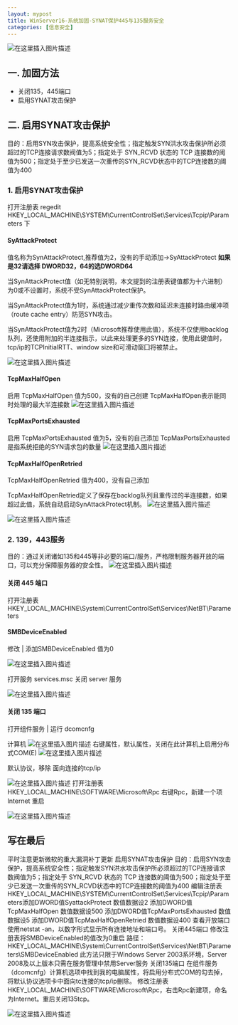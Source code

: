 ```yaml
---
layout: mypost
title: WinServer16-系统加固-SYNAT保护445与135服务安全
categories: [信息安全]
---
```



![在这里插入图片描述](https://img-blog.csdnimg.cn/20201203161540172.png#pic_center)




## 一. 加固方法
- 关闭135，445端口
- 启用SYNAT攻击保护




## 二. 启用SYNAT攻击保护


目的：启用SYN攻击保护，提高系统安全性；指定触发SYN洪水攻击保护所必须超过的TCP连接请求数阀值为5；指定处于 SYN_RCVD 状态的 TCP 连接数的阈值为500；指定处于至少已发送一次重传的SYN_RCVD状态中的TCP连接数的阈值为400


### 1. 启用SYNAT攻击保护

打开注册表 regedit
HKEY_LOCAL_MACHINE\SYSTEM\CurrentControlSet\Services\Tcpip\Parameters 下

#### SyAttackProtect

值名称为SynAttackProtect,推荐值为2，没有的手动添加->SyAttackProtect
**如果是32请选择 DWORD32，64的选DWORD64**

当SynAttackProtect值（如无特别说明，本文提到的注册表键值都为十六进制）为0或不设置时，系统不受SynAttackProtect保护。

当SynAttackProtect值为1时，系统通过减少重传次数和延迟未连接时路由缓冲项（route cache entry）防范SYN攻击。

当SynAttackProtect值为2时（Microsoft推荐使用此值），系统不仅使用backlog队列，还使用附加的半连接指示，以此来处理更多的SYN连接，使用此键值时，tcp/ip的TCPInitialRTT、window size和可滑动窗囗将被禁止。

![在这里插入图片描述](https://img-blog.csdnimg.cn/2020120316240646.png?x-oss-process=image/watermark,type_ZmFuZ3poZW5naGVpdGk,shadow_10,text_aHR0cHM6Ly9ibG9nLmNzZG4ubmV0L3FxXzM4NjI2MDQz,size_16,color_FFFFFF,t_70#pic_center)

#### TcpMaxHalfOpen 
启用 TcpMaxHalfOpen 值为500，没有的自己创建
TcpMaxHalfOpen表示能同时处理的最大半连接数
![在这里插入图片描述](https://img-blog.csdnimg.cn/202012031634462.png?x-oss-process=image/watermark,type_ZmFuZ3poZW5naGVpdGk,shadow_10,text_aHR0cHM6Ly9ibG9nLmNzZG4ubmV0L3FxXzM4NjI2MDQz,size_16,color_FFFFFF,t_70#pic_center)
#### TcpMaxPortsExhausted 
启用 TcpMaxPortsExhausted 值为5，没有的自己添加
TcpMaxPortsExhausted　是指系统拒绝的SYN请求包的数量
![在这里插入图片描述](https://img-blog.csdnimg.cn/20201203163651761.png?x-oss-process=image/watermark,type_ZmFuZ3poZW5naGVpdGk,shadow_10,text_aHR0cHM6Ly9ibG9nLmNzZG4ubmV0L3FxXzM4NjI2MDQz,size_16,color_FFFFFF,t_70#pic_center)

#### TcpMaxHalfOpenRetried 
TcpMaxHalfOpenRetried 值为400，没有自己添加

TcpMaxHalfOpenRetried定义了保存在backlog队列且重传过的半连接数，如果超过此值，系统自动启动SynAttackProtect机制。
![在这里插入图片描述](https://img-blog.csdnimg.cn/20201203163756935.png?x-oss-process=image/watermark,type_ZmFuZ3poZW5naGVpdGk,shadow_10,text_aHR0cHM6Ly9ibG9nLmNzZG4ubmV0L3FxXzM4NjI2MDQz,size_16,color_FFFFFF,t_70#pic_center)

![在这里插入图片描述](https://img-blog.csdnimg.cn/2020120316442284.png?x-oss-process=image/watermark,type_ZmFuZ3poZW5naGVpdGk,shadow_10,text_aHR0cHM6Ly9ibG9nLmNzZG4ubmV0L3FxXzM4NjI2MDQz,size_16,color_FFFFFF,t_70#pic_center)

### 2. 139，443服务
目的：通过关闭诸如135和445等非必要的端口/服务，严格限制服务器开放的端口，可以充分保障服务器的安全性。
![在这里插入图片描述](https://img-blog.csdnimg.cn/20201203164550270.png?x-oss-process=image/watermark,type_ZmFuZ3poZW5naGVpdGk,shadow_10,text_aHR0cHM6Ly9ibG9nLmNzZG4ubmV0L3FxXzM4NjI2MDQz,size_16,color_FFFFFF,t_70#pic_center)


#### 关闭 445 端口
打开注册表
HKEY_LOCAL_MACHINE\System\CurrentControlSet\Services\NetBT\Parameters

#### SMBDeviceEnabled 
修改 | 添加SMBDeviceEnabled 值为0

![在这里插入图片描述](https://img-blog.csdnimg.cn/20201203165043318.png?x-oss-process=image/watermark,type_ZmFuZ3poZW5naGVpdGk,shadow_10,text_aHR0cHM6Ly9ibG9nLmNzZG4ubmV0L3FxXzM4NjI2MDQz,size_16,color_FFFFFF,t_70#pic_center)

打开服务
services.msc
关闭 server 服务

![在这里插入图片描述](https://img-blog.csdnimg.cn/20201203171034189.png?x-oss-process=image/watermark,type_ZmFuZ3poZW5naGVpdGk,shadow_10,text_aHR0cHM6Ly9ibG9nLmNzZG4ubmV0L3FxXzM4NjI2MDQz,size_16,color_FFFFFF,t_70#pic_center)

#### 关闭 135 端口
打开组件服务 | 运行 dcomcnfg

计算机
![在这里插入图片描述](https://img-blog.csdnimg.cn/20201203165351805.png?x-oss-process=image/watermark,type_ZmFuZ3poZW5naGVpdGk,shadow_10,text_aHR0cHM6Ly9ibG9nLmNzZG4ubmV0L3FxXzM4NjI2MDQz,size_16,color_FFFFFF,t_70#pic_center)
右键属性，默认属性，关闭在此计算机上启用分布式COM(E)
![在这里插入图片描述](https://img-blog.csdnimg.cn/20201203165428187.png?x-oss-process=image/watermark,type_ZmFuZ3poZW5naGVpdGk,shadow_10,text_aHR0cHM6Ly9ibG9nLmNzZG4ubmV0L3FxXzM4NjI2MDQz,size_16,color_FFFFFF,t_70#pic_center)

默认协议，移除 面向连接的tcp/ip

![在这里插入图片描述](https://img-blog.csdnimg.cn/20201203165610422.png?x-oss-process=image/watermark,type_ZmFuZ3poZW5naGVpdGk,shadow_10,text_aHR0cHM6Ly9ibG9nLmNzZG4ubmV0L3FxXzM4NjI2MDQz,size_16,color_FFFFFF,t_70#pic_center)
打开注册表
HKEY_LOCAL_MACHINE\SOFTWARE\Microsoft\Rpc
右键Rpc，新建一个项  Internet
重启

![在这里插入图片描述](https://img-blog.csdnimg.cn/20201203165832364.png?x-oss-process=image/watermark,type_ZmFuZ3poZW5naGVpdGk,shadow_10,text_aHR0cHM6Ly9ibG9nLmNzZG4ubmV0L3FxXzM4NjI2MDQz,size_16,color_FFFFFF,t_70#pic_center)


## 写在最后
平时注意更新微软的重大漏洞补丁更新
启用SYNAT攻击保护
目的：启用SYN攻击保护，提高系统安全性；指定触发SYN洪水攻击保护所必须超过的TCP连接请求数阀值为5；指定处于 SYN_RCVD 状态的 TCP 连接数的阈值为500；指定处于至少已发送一次重传的SYN_RCVD状态中的TCP连接数的阈值为400
编辑注册表HKEY_LOCAL_MACHINE\SYSTEM\CurrentControlSet\Services\Tcpip\Parameters添加DWORD值SyattackProtect 数值数据设2
添加DWORD值TcpMaxHalfOpen 数值数据设500
添加DWORD值TcpMaxPortsExhausted 数值数据设5
添加DWORD值TcpMaxHalfOpenRetried 数值数据设400
查看开放端口
使用netstat -an，以数字形式显示所有连接地址和端口号。
关闭445端口
修改注册表将SMBDeviceEnabled的值改为0重启
路径：
HKEY_LOCAL_MACHINE\System\CurrentControlSet\Services\NetBT\Parameters\SMBDeviceEnabled
此方法只限于Windows Server 2003系环境，Server 2008及以上版本只需在服务管理中禁用Server服务
关闭135端口
在组件服务（dcomcnfg）计算机选项中找到我的电脑属性，将启用分布式COM的勾去掉，将默认协议选项卡中面向tc连接的tcp/ip删除。
修改注册表HKEY_LOCAL_MACHINE\SOFTWARE\Microsoft\Rpc，右击Rpc新建项，命名为Internet。重后关闭135tcp。

![在这里插入图片描述](https://img-blog.csdnimg.cn/20201203171214378.png?x-oss-process=image/watermark,type_ZmFuZ3poZW5naGVpdGk,shadow_10,text_aHR0cHM6Ly9ibG9nLmNzZG4ubmV0L3FxXzM4NjI2MDQz,size_16,color_FFFFFF,t_70#pic_center)
